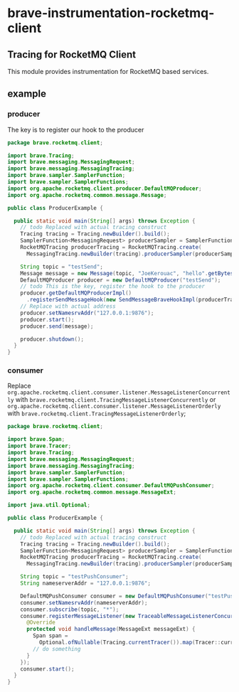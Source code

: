 # brave-instrumentation-rocketmq-client

## Tracing for RocketMQ Client

This module provides instrumentation for RocketMQ based services.

## example

### producer

The key is to register our hook to the producer

```java
package brave.rocketmq.client;

import brave.Tracing;
import brave.messaging.MessagingRequest;
import brave.messaging.MessagingTracing;
import brave.sampler.SamplerFunction;
import brave.sampler.SamplerFunctions;
import org.apache.rocketmq.client.producer.DefaultMQProducer;
import org.apache.rocketmq.common.message.Message;

public class ProducerExample {

  public static void main(String[] args) throws Exception {
    // todo Replaced with actual tracing construct
    Tracing tracing = Tracing.newBuilder().build();
    SamplerFunction<MessagingRequest> producerSampler = SamplerFunctions.deferDecision();
    RocketMQTracing producerTracing = RocketMQTracing.create(
      MessagingTracing.newBuilder(tracing).producerSampler(producerSampler).build());

    String topic = "testSend";
    Message message = new Message(topic, "JoeKerouac", "hello".getBytes());
    DefaultMQProducer producer = new DefaultMQProducer("testSend");
    // todo This is the key, register the hook to the producer
    producer.getDefaultMQProducerImpl()
      .registerSendMessageHook(new SendMessageBraveHookImpl(producerTracing));
    // Replace with actual address
    producer.setNamesrvAddr("127.0.0.1:9876");
    producer.start();
    producer.send(message);

    producer.shutdown();
  }
}

```

### consumer

Replace `org.apache.rocketmq.client.consumer.listener.MessageListenerConcurrently`
with `brave.rocketmq.client.TracingMessageListenerConcurrently`
or `org.apache.rocketmq.client.consumer.listener.MessageListenerOrderly`
with `brave.rocketmq.client.TracingMessageListenerOrderly`;

```java
package brave.rocketmq.client;

import brave.Span;
import brave.Tracer;
import brave.Tracing;
import brave.messaging.MessagingRequest;
import brave.messaging.MessagingTracing;
import brave.sampler.SamplerFunction;
import brave.sampler.SamplerFunctions;
import org.apache.rocketmq.client.consumer.DefaultMQPushConsumer;
import org.apache.rocketmq.common.message.MessageExt;

import java.util.Optional;

public class ProducerExample {

  public static void main(String[] args) throws Exception {
    // todo Replaced with actual tracing construct
    Tracing tracing = Tracing.newBuilder().build();
    SamplerFunction<MessagingRequest> producerSampler = SamplerFunctions.deferDecision();
    RocketMQTracing producerTracing = RocketMQTracing.create(
      MessagingTracing.newBuilder(tracing).producerSampler(producerSampler).build());

    String topic = "testPushConsumer";
    String nameserverAddr = "127.0.0.1:9876";

    DefaultMQPushConsumer consumer = new DefaultMQPushConsumer("testPushConsumer");
    consumer.setNamesrvAddr(nameserverAddr);
    consumer.subscribe(topic, "*");
    consumer.registerMessageListener(new TraceableMessageListenerConcurrently(0, producerTracing) {
      @Override
      protected void handleMessage(MessageExt messageExt) {
        Span span =
          Optional.ofNullable(Tracing.currentTracer()).map(Tracer::currentSpan).orElse(null);
        // do something
      }
    });
    consumer.start();
  }
}

```

